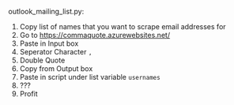 outlook_mailing_list.py:  
  
1. Copy list of names that you want to scrape email addresses for
2. Go to https://commaquote.azurewebsites.net/
3. Paste in Input box
4. Seperator Character `,`
5. Double Quote
6. Copy from Output box
7. Paste in script under list variable `usernames`
8. ???
9. Profit
